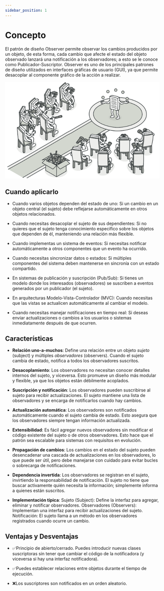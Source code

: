 ```yaml
---
sidebar_position: 1
---
```


# Concepto

El patrón de diseño Observer permite observar los cambios producidos por un objeto, de esta forma, cada cambio que afecte el estado del objeto observado lanzará una notificación a los observadores; a esto se le conoce como Publicador-Suscriptor. Observer es uno de los principales patrones de diseño utilizados en interfaces gráficas de usuario (GUI), ya que permite desacoplar al componente gráfico de la acción a realizar.

![Patron Observer](./img/observer.png)

## Cuando aplicarlo

- Cuando varios objetos dependen del estado de uno:
Si un cambio en un objeto central (el sujeto) debe reflejarse automáticamente en otros objetos relacionados.

- Cuando necesitas desacoplar el sujeto de sus dependientes:
Si no quieres que el sujeto tenga conocimiento específico sobre los objetos que dependen de él, manteniendo una relación más flexible.

- Cuando implementas un sistema de eventos:
Si necesitas notificar automáticamente a otros componentes que un evento ha ocurrido.

- Cuando necesitas sincronizar datos o estados:
Si múltiples componentes del sistema deben mantenerse en sincronía con un estado compartido.

- En sistemas de publicación y suscripción (Pub/Sub):
Si tienes un modelo donde los interesados (observadores) se suscriben a eventos generados por un publicador (el sujeto).

- En arquitecturas Modelo-Vista-Controlador (MVC):
Cuando necesitas que las vistas se actualicen automáticamente al cambiar el modelo.

- Cuando necesitas manejar notificaciones en tiempo real:
Si deseas enviar actualizaciones o cambios a los usuarios o sistemas inmediatamente después de que ocurren.

## Características

- **Relación uno-a-muchos**:
Define una relación entre un objeto _sujeto_ (subject) y múltiples _observadores_ (observers).
Cuando el sujeto cambia de estado, notifica a todos los observadores suscritos.

- **Desacoplamiento**:
Los observadores no necesitan conocer detalles internos del sujeto, y viceversa.
Esto promueve un diseño más modular y flexible, ya que los objetos están débilmente acoplados.

- **Suscripción y notificación**:
Los observadores pueden suscribirse al sujeto para recibir actualizaciones.
El sujeto mantiene una lista de observadores y se encarga de notificarlos cuando hay cambios.

- **Actualización automática**:
Los observadores son notificados automáticamente cuando el sujeto cambia de estado.
Esto asegura que los observadores siempre tengan información actualizada.

- **Extensibilidad**:
Es fácil agregar nuevos observadores sin modificar el código existente del sujeto o de otros observadores.
Esto hace que el patrón sea escalable para sistemas con requisitos en evolución.

- **Propagación de cambios**:
Los cambios en el estado del sujeto pueden desencadenar una cascada de actualizaciones en los observadores, lo que puede ser útil, pero debe manejarse con cuidado para evitar bucles o sobrecarga de notificaciones.

- **Dependencia invertida**:
Los observadores se registran en el sujeto, invirtiendo la responsabilidad de notificación.
El sujeto no tiene que buscar activamente quién necesita la información; simplemente informa a quienes están suscritos.

- **Implementación típica**:
Sujeto (Subject): Define la interfaz para agregar, eliminar y notificar observadores.
Observadores (Observers): Implementan una interfaz para recibir actualizaciones del sujeto.
Notificación: El sujeto llama a un método en los observadores registrados cuando ocurre un cambio.

## Ventajas y Desventajas

- ✅Principio de abierto/cerrado. Puedes introducir nuevas clases suscriptoras sin tener que cambiar el código de la notificadora (y viceversa si hay una interfaz notificadora).

- ✅Puedes establecer relaciones entre objetos durante el tiempo de ejecución.

- ❌Los suscriptores son notificados en un orden aleatorio.